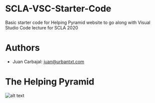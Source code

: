 # SCLA-VSC-Starter-Code
Basic starter code for Helping Pyramid website to go along with Visual Studio Code lecture for SCLA 2020
# Authors
- Juan Carbajal: juan@urbantxt.com
# The Helping Pyramid 
![alt text](https://drive.google.com/file/d/1RYVdrlG1CDfco_mHmusBLtNBAQrOARaM/view?usp=sharing)
